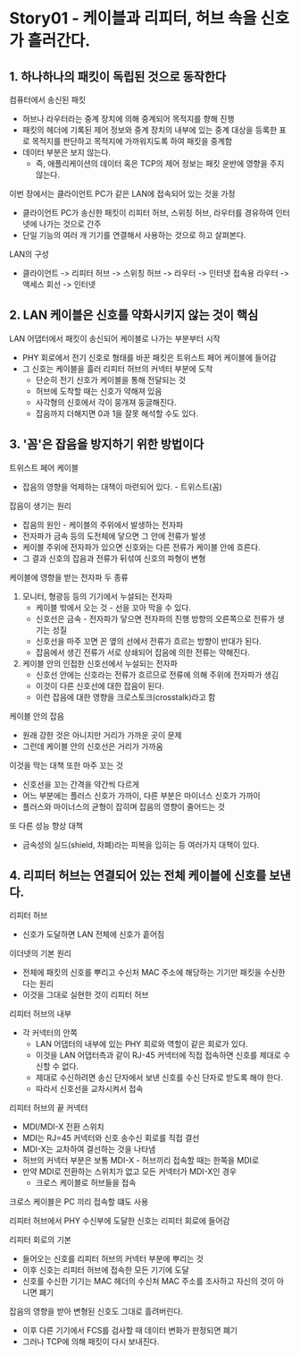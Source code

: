 # Story01 - 케이블과 리피터, 허브 속을 신호가 흘러간다.
## 1. 하나하나의 패킷이 독립된 것으로 동작한다
컴퓨터에서 송신된 패킷
* 허브나 라우터라는 중계 장치에 의해 중계되어 목적지를 향해 진행
* 패킷의 헤더에 기록된 제어 정보와 중계 장치의 내부에 있는 중계 대상을 등록한 표로 목적지를 판단하고 목적지에 가까워지도록 하여 패킷을 중계함
* 데이터 부분은 보지 않는다.
  * 즉, 애플리케이션의 데이터 혹은 TCP의 제어 정보는 패킷 운반에 영향을 주지 않는다.

이번 장에서는 클라이언트 PC가 같은 LAN에 접속되어 있는 것을 가정
* 클라이언트 PC가 송신한 패킷이 리피터 허브, 스위칭 허브, 라우터를 경유하여 인터넷에 나가는 것으로 간주
* 단일 기능의 여러 개 기기를 연결해서 사용하는 것으로 하고 살펴본다.

LAN의 구성
* 클라이언트 -> 리피터 허브 -> 스위칭 허브 -> 라우터 -> 인터넷 접속용 라우터 -> 액세스 회선 -> 인터넷

## 2. LAN 케이블은 신호를 약화시키지 않는 것이 핵심
LAN 어댑터에서 패킷이 송신되어 케이블로 나가는 부분부터 시작
* PHY 회로에서 전기 신호로 형태를 바꾼 패킷은 트위스트 페어 케이블에 들어감
* 그 신호는 케이블을 흘러 리피터 허브의 커넥터 부분에 도착
  * 단순히 전기 신호가 케이블을 통해 전달되는 것
  * 허브에 도착할 때는 신호가 약해져 있음
  * 사각형의 신호에서 각이 뭉개져 둥글해진다.
  * 잡음까지 더해지면 0과 1을 잘못 해석할 수도 있다.

## 3. '꼼'은 잡음을 방지하기 위한 방법이다
트위스트 페어 케이블
* 잡음의 영향을 억제하는 대책이 마련되어 있다. - 트위스트(꼼)

잡음이 생기는 원리
* 잡음의 원인 - 케이블의 주위에서 발생하는 전자파
* 전자파가 금속 등의 도전체에 닿으면 그 안에 전류가 발생
* 케이블 주위에 전자파가 있으면 신호와는 다른 전류가 케이블 안에 흐른다.
* 그 결과 신호의 잡음과 전류가 뒤섞여 신호의 파형이 변형

케이블에 영향을 받는 전자파 두 종류
1. 모니터, 형광등 등의 기기에서 누설되는 전자파
   * 케이블 밖에서 오는 것 - 선을 꼬아 막을 수 있다.
   * 신호선은 금속 - 전자파가 닿으면 전자파의 진행 방향의 오른쪽으로 전류가 생기는 성질
   * 신호선을 마주 꼬면 꼰 옆의 선에서 전류가 흐르는 방향이 반대가 된다.
   * 잡음에서 생긴 전류가 서로 상쇄되어 잡음에 의한 전류는 약해진다.
2. 케이블 안의 인접한 신호선에서 누설되는 전자파
   * 신호선 안에는 신호라는 전류가 흐르므로 전류에 의해 주위에 전자파가 생김
   * 이것이 다른 신호선에 대한 잡음이 된다.
   * 이런 잡음에 대한 영향을 크로스토크(crosstalk)라고 함

케이블 안의 잡음
* 원래 강한 것은 아니지만 거리가 가까운 곳이 문제
* 그런데 케이블 안의 신호선은 거리가 가까움

이것을 막는 대책 또한 마주 꼬는 것
* 신호선을 꼬는 간격을 약간씩 다르게
* 어느 부분에는 플러스 신호가 가까이, 다른 부분은 마이너스 신호가 가까이
* 플러스와 마이너스의 균형이 잡히며 잡음의 영향이 줄어드는 것

또 다른 성능 향상 대책
* 금속성의 실드(shield, 차폐)라는 피복을 입히는 등 여러가지 대책이 있다.

## 4. 리피터 허브는 연결되어 있는 전체 케이블에 신호를 보낸다.
리피터 허브
* 신호가 도달하면 LAN 전체에 신호가 흩어짐

이더넷의 기본 원리
* 전체에 패킷의 신호를 뿌리고 수신처 MAC 주소에 해당하는 기기만 패킷을 수신한다는 원리
* 이것을 그대로 실현한 것이 리피터 허브

리피터 허브의 내부
* 각 커넥터의 안쪽
  * LAN 어댑터의 내부에 있는 PHY 회로와 역할이 같은 회로가 있다.
  * 이것을 LAN 어댑터측과 같이 RJ-45 커넥터에 직접 접속하면 신호를 제대로 수신할 수 없다.
  * 제대로 수신하려면 송신 단자에서 보낸 신호를 수신 단자로 받도록 해야 한다.
  * 따라서 신호선을 교차시켜서 접속

리피터 허브의 끝 커넥터
* MDI/MDI-X 전환 스위치
* MDI는 RJ=45 커넥터와 신호 송수신 회로를 직접 결선
* MDI-X는 교차하여 결선하는 것을 나타냄
* 허브의 커넥터 부분은 보통 MDI-X - 허브끼리 접속할 때는 한쪽을 MDI로
* 만약 MDI로 전환하는 스위치가 없고 모든 커넥터가 MDI-X인 경우
  * 크로스 케이블로 허브들을 접속

크로스 케이블은 PC 끼리 접속할 떄도 사용

리피터 허브에서 PHY 수신부에 도달한 신호는 리피터 회로에 들어감

리피터 회로의 기본
* 들어오는 신호를 리피터 허브의 커넥터 부분에 뿌리는 것
* 이후 신호는 리피터 허브에 접속한 모든 기기에 도달
* 신호를 수신한 기기는 MAC 헤더의 수신처 MAC 주소를 조사하고 자신의 것이 아니면 폐기

잡음의 영향을 받아 변형된 신호도 그대로 흘려버린다.
* 이후 다른 기기에서 FCS를 검사할 때 데이터 변화가 판정되면 폐기
* 그러나 TCP에 의해 패킷이 다시 보내진다.